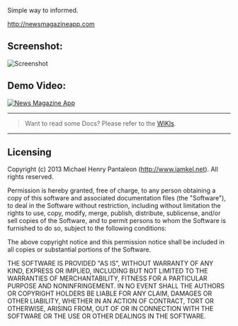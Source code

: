Simple way to informed.

http://newsmagazineapp.com

## Screenshot:

![Screenshot](https://raw.github.com/michaelhenry/NewsMagazineApp/master/screenshot.png "NewsMagazineApp")

## Demo Video:

[![News Magazine App](http://img.youtube.com/vi/1m4YMnghzQk/0.jpg)](http://www.youtube.com/watch?v=1m4YMnghzQk)



_______________________

> Want to read some Docs? Please refer to the [WIKIs](https://github.com/michaelhenry/NewsMagazineApp/wiki "Wikis").

_______________________


## Licensing

Copyright (c) 2013 Michael Henry Pantaleon (http://www.iamkel.net). All rights reserved.

Permission is hereby granted, free of charge, to any person obtaining a copy of this software and associated documentation files (the "Software"), to deal in the Software without restriction, including without limitation the rights to use, copy, modify, merge, publish, distribute, sublicense, and/or sell copies of the Software, and to permit persons to whom the Software is furnished to do so, subject to the following conditions:

The above copyright notice and this permission notice shall be included in all copies or substantial portions of the Software.

THE SOFTWARE IS PROVIDED "AS IS", WITHOUT WARRANTY OF ANY KIND, EXPRESS OR IMPLIED, INCLUDING BUT NOT LIMITED TO THE WARRANTIES OF MERCHANTABILITY, FITNESS FOR A PARTICULAR PURPOSE AND NONINFRINGEMENT. IN NO EVENT SHALL THE AUTHORS OR COPYRIGHT HOLDERS BE LIABLE FOR ANY CLAIM, DAMAGES OR OTHER LIABILITY, WHETHER IN AN ACTION OF CONTRACT, TORT OR OTHERWISE, ARISING FROM, OUT OF OR IN CONNECTION WITH THE SOFTWARE OR THE USE OR OTHER DEALINGS IN THE SOFTWARE.
